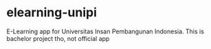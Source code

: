 # elearning-unipi
E-Learning app for Universitas Insan Pembangunan Indonesia. This is bachelor project tho, not official app
